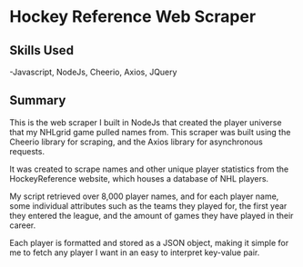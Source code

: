 # Hockey Reference Web Scraper

## Skills Used
-Javascript, NodeJs, Cheerio, Axios, JQuery

## Summary
This is the web scraper I built in NodeJs that created the player universe that my NHLgrid game pulled names from.
This scraper was built using the Cheerio library for scraping, and the Axios library for asynchronous requests.

It was created to scrape names and other unique player statistics from the HockeyReference website, which houses a database
of NHL players. 

My script retrieved over 8,000 player names, and for each player name, some individual attributes such as 
the teams they played for, the first year they entered the league, and the amount of games they have played in their career.

Each player is formatted and stored as a JSON object, making it simple for me to fetch any player I want in an easy to interpret key-value pair.

